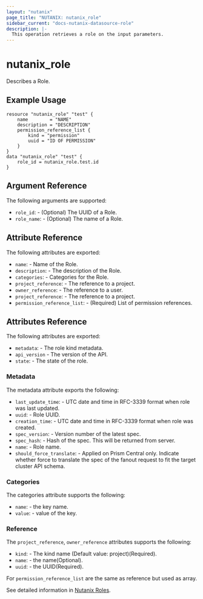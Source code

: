 ```yaml
---
layout: "nutanix"
page_title: "NUTANIX: nutanix_role"
sidebar_current: "docs-nutanix-datasource-role"
description: |-
  This operation retrieves a role on the input parameters.
---
```


# nutanix_role

Describes a Role.

## Example Usage

```hcl
resource "nutanix_role" "test" {
	name        = "NAME"
	description = "DESCRIPTION"
	permission_reference_list {
		kind = "permission"
		uuid = "ID OF PERMISSION"
	}
}
data "nutanix_role" "test" {
	role_id = nutanix_role.test.id
}
```

## Argument Reference

The following arguments are supported:

* `role_id`: - (Optional) The UUID of a Role.
* `role_name`: - (Optional) The name of a Role.

## Attribute Reference

The following attributes are exported:

* `name`: - Name of the Role.
* `description`: - The description of the Role.
* `categories`: - Categories for the Role.
* `project_reference`: - The reference to a project.
* `owner_reference`: - The reference to a user.
* `project_reference`: - The reference to a project.
* `permission_reference_list`: - (Required) List of permission references.

## Attributes Reference

The following attributes are exported:

* `metadata`: - The role kind metadata.
* `api_version` - The version of the API.
* `state`: - The state of the role.

### Metadata

The metadata attribute exports the following:

* `last_update_time`: - UTC date and time in RFC-3339 format when role was last updated.
* `uuid`: - Role UUID.
* `creation_time`: - UTC date and time in RFC-3339 format when role was created.
* `spec_version`: - Version number of the latest spec.
* `spec_hash`: - Hash of the spec. This will be returned from server.
* `name`: - Role name.
* `should_force_translate`: - Applied on Prism Central only. Indicate whether force to translate the spec of the fanout request to fit the target cluster API schema.

### Categories

The categories attribute supports the following:

* `name`: - the key name.
* `value`: - value of the key.

### Reference

The `project_reference`, `owner_reference` attributes supports the following:

* `kind`: - The kind name (Default value: project)(Required).
* `name`: - the name(Optional).
* `uuid`: - the UUID(Required).

For `permission_reference_list` are the same as reference but used as array.

See detailed information in [Nutanix Roles](https://www.nutanix.dev/api_references/prism-central-v3/#/ec08f6cda56f0-get-a-role).
